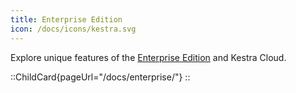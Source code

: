 ```yaml
---
title: Enterprise Edition
icon: /docs/icons/kestra.svg
---
```


Explore unique features of the [Enterprise Edition](../06.enterprise/index.md) and Kestra Cloud.

::ChildCard{pageUrl="/docs/enterprise/"}
::